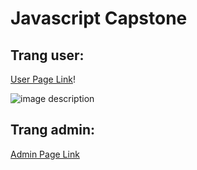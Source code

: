 # Javascript Capstone  


## Trang user: 
[User Page Link](https://capstone-2-six.vercel.app/)!

![image description](relative/path/in/repository/to/image.svg)


## Trang admin: 
[Admin Page Link](https://capstone-2-six.vercel.app/admin.html)

